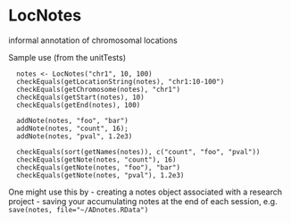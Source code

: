 # LocNotes
informal annotation of chromosomal locations

Sample use (from the unitTests)

````
  notes <- LocNotes("chr1", 10, 100)
  checkEquals(getLocationString(notes), "chr1:10-100")
  checkEquals(getChromosome(notes), "chr1")
  checkEquals(getStart(notes), 10)
  checkEquals(getEnd(notes), 100)

  addNote(notes, "foo", "bar")
  addNote(notes, "count", 16);
  addNote(notes, "pval", 1.2e3)

  checkEquals(sort(getNames(notes)), c("count", "foo", "pval"))
  checkEquals(getNote(notes, "count"), 16)
  checkEquals(getNote(notes, "foo"), "bar")
  checkEquals(getNote(notes, "pval"), 1.2e3)
  ````
  One might use this by
    - creating a notes object associated with a research project
    - saving your accumulating notes at the end of each session, e.g. `save(notes, file="~/ADnotes.RData")`
    
